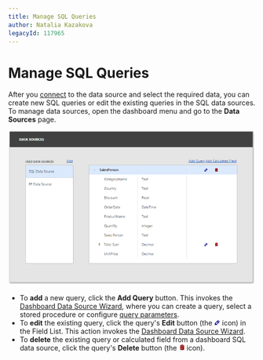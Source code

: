 ```yaml
---
title: Manage SQL Queries
author: Natalia Kazakova
legacyId: 117965
---
```

# Manage SQL Queries
After you [connect](../connect-to-an-existing-data-source.md) to the data source and select the required data, you can create new SQL queries or edit the existing queries in the SQL data sources. To manage data sources, open the dashboard menu and go to the **Data Sources** page.

![wdd-data-sources-page](../../../../images/img124589.png)
* To **add** a new query, click the **Add Query** button. This invokes the [Dashboard Data Source Wizard](dashboard-data-source-wizard.md), where you can create a query, select a stored procedure or configure [query parameters](pass-query-parameters.md).
* To **edit** the existing query, click the query's **Edit** button (the ![wdd-icon-edit-query](../../../../images/img125497.png) icon) in the Field List. This action invokes the [Dashboard Data Source Wizard](dashboard-data-source-wizard.md).
* To **delete** the existing query or calculated field from a dashboard SQL data source, click the query's **Delete** button (the ![wdd-icon-delete-query](../../../../images/img125498.png) icon).
